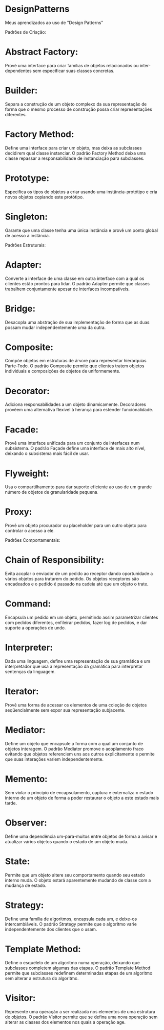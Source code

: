 # DesignPatterns
Meus aprendizados ao uso de "Design Patterns"

Padrões de Criação:

Abstract Factory:
=================
    
Provê uma interface para criar famílias de objetos relacionados ou inter-dependentes sem especificar suas classes concretas.

Builder:
========

Separa a construção de um objeto complexo da sua representação de forma que o mesmo processo de construção possa criar representações diferentes.

Factory Method: 
===============
    
Define uma interface para criar um objeto, mas deixa as subclasses decidirem qual classe instanciar. O padrão Factory Method deixa uma classe repassar a responsabilidade de instanciação para subclasses.

Prototype: 
==========
    
Especifica os tipos de objetos a criar usando uma instância-protótipo e cria novos objetos copiando este protótipo.

Singleton: 
==========

Garante que uma classe tenha uma única instância e provê um ponto global de acesso à instância.

Padrões Estruturais:

Adapter:
========

Converte a interface de uma classe em outra interface com a qual os clientes estão prontos para lidar. O padrão Adapter permite que classes trabalhem conjuntamente apesar de interfaces incompatíveis.

Bridge:
=======

Desacopla uma abstração de sua implementação de forma que as duas possam mudar independentemente uma da outra.

Composite: 
==========

Compõe objetos em estruturas de árvore para representar hierarquias Parte-Todo. O padrão Composite permite que clientes tratem objetos individuais e composições de objetos de uniformemente.

Decorator:
==========

Adiciona responsabilidades a um objeto dinamicamente. Decoradores provêem uma alternativa flexível à herança para estender funcionalidade.

Facade: 
=======

Provê uma interface unificada para um conjunto de interfaces num subsistema. O padrão Façade define uma interface de mais alto nível, deixando o subsistema mais fácil de usar.

Flyweight:
==========

Usa o compartilhamento para dar suporte eficiente ao uso de um grande número de objetos de granularidade pequena.

Proxy:
======

Provê um objeto procurador ou placeholder para um outro objeto para controlar o acesso a ele.

Padrões Comportamentais:

Chain of Responsibility: 
========================

Evita acoplar o enviador de um pedido ao receptor dando oportunidade a vários objetos para tratarem do pedido. Os objetos receptores são encadeados e o pedido é passado na cadeia até que um objeto o trate.

Command:
========

Encapsula um pedido em um objeto, permitindo assim parametrizar clientes com pedidos diferentes, enfileirar pedidos, fazer log de pedidos, e dar suporte a operações de undo.

Interpreter:
============

Dada uma linguagem, define uma representação de sua gramática e um interpretador que usa a representação da gramática para interpretar sentenças da linguagem.

Iterator: 
=========

Provê uma forma de acessar os elementos de uma coleção de objetos seqüencialmente sem expor sua representação subjacente.

Mediator:
=========

Define um objeto que encapsule a forma com a qual um conjunto de objetos interagem. O padrão Mediator promove o acoplamento fraco evitando que objetos referenciem uns aos outros explicitamente e permite que suas interações variem independentemente.

Memento:
========

Sem violar o princípio de encapsulamento, captura e externaliza o estado interno de um objeto de forma a poder restaurar o objeto a este estado mais tarde.

Observer: 
=========

Define uma dependência um-para-muitos entre objetos de forma a avisar e atualizar vários objetos quando o estado de um objeto muda.

State:
======

Permite que um objeto altere seu comportamento quando seu estado interno muda. O objeto estará aparentemente mudando de classe com a mudança de estado.

Strategy:
=========

Define uma família de algoritmos, encapsula cada um, e deixe-os intercambiáveis. O padrão Strategy permite que o algoritmo varie independentemente dos clientes que o usam.

Template Method:
================

Define o esqueleto de um algoritmo numa operação, deixando que subclasses completem algumas das etapas. O padrão Template Method permite que subclasses redefinem determinadas etapas de um algoritmo sem alterar a estrutura do algoritmo.

Visitor: 
========

Represente uma operação a ser realizada nos elementos de uma estrutura de objetos. O padrão Visitor permite que se defina uma nova operação sem alterar as classes dos elementos nos quais a operação age.
